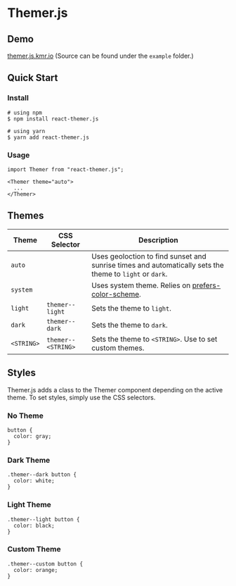 # Themer.js

## Demo

[themer.js.kmr.io](https://themer.js.kmr.io) (Source can be found under the `example` folder.)

## Quick Start

### Install

```
# using npm
$ npm install react-themer.js

# using yarn
$ yarn add react-themer.js
```

### Usage

```
import Themer from "react-themer.js";

<Themer theme="auto">
  ...
</Themer>
```

## Themes

| Theme      | CSS Selector       | Description                                                                                             |
| ---------- | ------------------ | ------------------------------------------------------------------------------------------------------- |
| `auto`     |                    | Uses geoloction to find sunset and sunrise times and automatically sets the theme to `light` or `dark`. |
| `system`   |                    | Uses system theme. Relies on [prefers-color-scheme](https://caniuse.com/#search=prefers-color-scheme).  |
| `light`    | `themer--light`    | Sets the theme to `light`.                                                                              |
| `dark`     | `themer--dark`     | Sets the theme to `dark`.                                                                               |
| `<STRING>` | `themer--<STRING>` | Sets the theme to `<STRING>`. Use to set custom themes.                                                 |

## Styles

Themer.js adds a class to the Themer component depending on the active theme. To set styles, simply use the CSS selectors.

### No Theme

```
button {
  color: gray;
}
```

### Dark Theme

```
.themer--dark button {
  color: white;
}
```

### Light Theme

```
.themer--light button {
  color: black;
}
```

### Custom Theme

```
.themer--custom button {
  color: orange;
}
```
